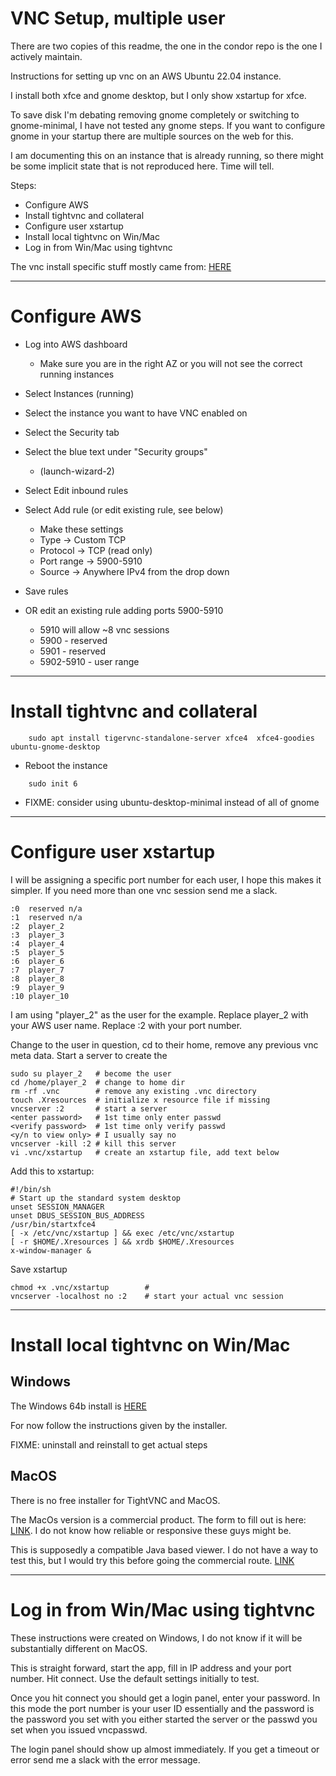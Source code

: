 
# VNC Setup, multiple user

There are two copies of this readme, the one in the condor repo is the
one I actively maintain.

Instructions for setting up vnc on an AWS Ubuntu 22.04 instance.

I install both xfce and gnome desktop, but I only show xstartup for
xfce.

To save disk I'm debating removing gnome completely or switching 
to gnome-minimal, I have not tested any gnome steps.  If you want to 
configure gnome in your startup there are multiple sources on the web for this.

I am documenting this on an instance that is already running, so there might 
be some implicit state that is not reproduced here. Time will tell.

Steps:
- Configure AWS
- Install tightvnc and collateral
- Configure user xstartup
- Install local tightvnc on Win/Mac
- Log in from Win/Mac using tightvnc

The vnc install specific stuff mostly came from:
[HERE](https://bytexd.com/how-to-install-configure-vnc-server-on-ubuntu/)

--------------------------------------------
# Configure AWS
- Log into AWS dashboard
    - Make sure you are in the right AZ or you will not see the correct
      running instances

- Select Instances (running) 
- Select the instance you want to have VNC enabled on
- Select the Security tab
- Select the blue text under "Security groups"
    - <hash>(launch-wizard-2)
- Select Edit inbound rules
- Select Add rule (or edit existing rule, see below)
    - Make these settings
    - Type       -> Custom TCP
    - Protocol   -> TCP (read only)
    - Port range -> 5900-5910
    - Source     -> Anywhere IPv4   from the drop down
- Save rules

- OR edit an existing rule adding ports 5900-5910
    - 5910 will allow ~8 vnc sessions
    - 5900 - reserved
    - 5901 - reserved
    - 5902-5910 - user range
 
--------------------------------------------
# Install tightvnc and collateral

```
    sudo apt install tigervnc-standalone-server xfce4  xfce4-goodies ubuntu-gnome-desktop
```

- Reboot the instance

```
    sudo init 6
```

- FIXME: consider using ubuntu-desktop-minimal instead of all of gnome

--------------------------------------------
# Configure user xstartup

I will be assigning a specific port number for each user, I hope this
makes it simpler. If you need more than one vnc session send me a slack.

```
:0  reserved n/a
:1  reserved n/a
:2  player_2
:3  player_3
:4  player_4
:5  player_5
:6  player_6
:7  player_7
:8  player_8
:9  player_9
:10 player_10
```

I am using "player_2" as the user for the example. Replace player_2 with your
AWS user name. Replace :2 with your port number.

Change to the user in question, cd to their home, remove any previous vnc
meta data. Start a server to create the 

```
sudo su player_2   # become the user
cd /home/player_2  # change to home dir
rm -rf .vnc        # remove any existing .vnc directory
touch .Xresources  # initialize x resource file if missing
vncserver :2       # start a server
<enter password>   # 1st time only enter passwd
<verify password>  # 1st time only verify passwd
<y/n to view only> # I usually say no
vncserver -kill :2 # kill this server
vi .vnc/xstartup   # create an xstartup file, add text below
```

Add this to xstartup:
```
#!/bin/sh
# Start up the standard system desktop
unset SESSION_MANAGER
unset DBUS_SESSION_BUS_ADDRESS
/usr/bin/startxfce4
[ -x /etc/vnc/xstartup ] && exec /etc/vnc/xstartup
[ -r $HOME/.Xresources ] && xrdb $HOME/.Xresources
x-window-manager &
```

Save xstartup

```
chmod +x .vnc/xstartup        # 
vncserver -localhost no :2    # start your actual vnc session
```

--------------------------------------------
# Install local tightvnc on Win/Mac

## Windows
The Windows 64b install is 
[HERE](https://www.tightvnc.com/download/2.8.81/tightvnc-2.8.81-gpl-setup-64bit.msi)

For now follow the instructions given by the installer.

FIXME: uninstall and reinstall to get actual steps

## MacOS
There is no free installer for TightVNC and MacOS. 

The MacOs version is a commercial product. The form to fill out is here:
[LINK](https://www.tightvnc.com/licensing-server-macos.php). I do not
know how reliable or responsive these guys might be.

This is supposedly a compatible Java based viewer. I do not have a way 
to test this, but I would try this before going the commercial route.
[LINK](https://www.tightvnc.com/licensing-jviewer.php)

--------------------------------------------
# Log in from Win/Mac using tightvnc

These instructions were created on Windows, I do not know if it will
be substantially different on MacOS.

This is straight forward, start the app, fill in IP address and your port 
number. Hit connect. Use the default settings initially to test.

Once you hit connect you should get a login panel, enter your password.
In this mode the port number is your user ID essentially and the password
is the password you set with you either started the server or the passwd
you set when you issued vncpasswd.

The login panel should show up almost immediately. If you get a timeout
or error send me a slack with the error message.
